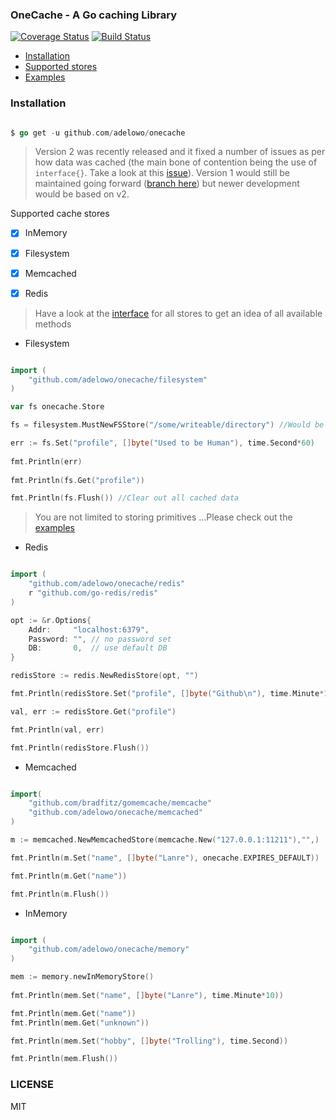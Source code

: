 ### OneCache - A Go caching Library

[![Coverage Status](https://coveralls.io/repos/github/adelowo/onecache/badge.svg)](https://coveralls.io/github/adelowo/onecache)
[![Build Status](https://img.shields.io/travis/adelowo/onecache/master.svg?style=flat-square)](https://travis-ci.org/adelowo/onecache.svg?branch=master)

- [Installation](#install)
- [Supported stores](#stores)
- [Examples](#eg)

<div id="install"></div>

### Installation

```go

$ go get -u github.com/adelowo/onecache

```

> Version 2 was recently released and it fixed a number of issues as per how data was cached (the main bone of contention being the use of `interface{}`. Take a look at this [issue](https://github.com/adelowo/onecache/issues/7)). Version 1 would still be maintained going forward ([branch here](https://github.com/adelowo/onecache/tree/1.x)) but newer development would be based on v2.

<div id="stores"></div>

Supported cache stores

- [x] InMemory
- [x] Filesystem
- [x] Memcached
- [x] Redis


<div id="eg"></div>

> Have a look at the [interface](https://github.com/adelowo/onecache/blob/master/types.go#L27-L35) for all stores to get an idea of all available methods

- Filesystem

```go

import (
	"github.com/adelowo/onecache/filesystem"
)

var fs onecache.Store

fs = filesystem.MustNewFSStore("/some/writeable/directory") //Would be created if it does not exists

err := fs.Set("profile", []byte("Used to be Human"), time.Second*60)
	 
fmt.Println(err)
	 
fmt.Println(fs.Get("profile"))

fmt.Println(fs.Flush()) //Clear out all cached data

```

> You are not limited to storing primitives ...Please check out the [examples]((https://github.com/adelowo/onecache/blob/master/_examples/main.go))

- Redis 

```go

import (
	"github.com/adelowo/onecache/redis"
	r "github.com/go-redis/redis"
)

opt := &r.Options{
	Addr:     "localhost:6379",
	Password: "", // no password set
	DB:       0,  // use default DB
}

redisStore := redis.NewRedisStore(opt, "")

fmt.Println(redisStore.Set("profile", []byte("Github\n"), time.Minute*10))

val, err := redisStore.Get("profile")

fmt.Println(val, err)

fmt.Println(redisStore.Flush())


```

- Memcached

```go

import(
	"github.com/bradfitz/gomemcache/memcache"
	"github.com/adelowo/onecache/memcached"
)

m := memcached.NewMemcachedStore(memcache.New("127.0.0.1:11211"),"",)

fmt.Println(m.Set("name", []byte("Lanre"), onecache.EXPIRES_DEFAULT))

fmt.Println(m.Get("name"))

fmt.Println(m.Flush())


```

- InMemory

```go

import (
	"github.com/adelowo/onecache/memory"
)

mem := memory.newInMemoryStore()
	
fmt.Println(mem.Set("name", []byte("Lanre"), time.Minute*10))

fmt.Println(mem.Get("name"))
fmt.Println(mem.Get("unknown"))

fmt.Println(mem.Set("hobby", []byte("Trolling"), time.Second))

fmt.Println(mem.Flush())

```

### LICENSE
MIT
